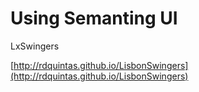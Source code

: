 Using Semanting UI
====

LxSwingers

[http://rdquintas.github.io/LisbonSwingers](http://rdquintas.github.io/LisbonSwingers) 